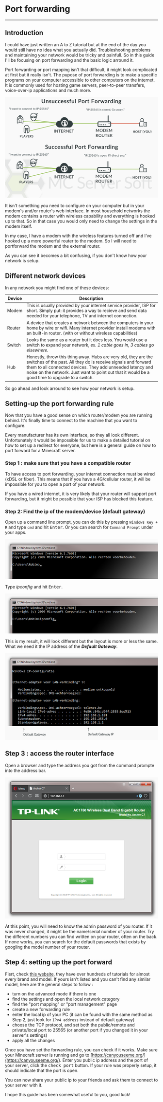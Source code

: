 # Port forwarding

---

## Introduction

I could have just written an A to Z tutorial but at the end of the day you would still have no idea what you actually did. Troubleshooting problems and maintaining your network would be tricky and painfull. So in this guide I'll be focusing on port forwarding and the basic logic arround it.

Port forwarding or port mapping isn't that difficult, it might look complicated at first but it really isn't. The pupose of port forwarding is to make a specific programs on your computer accessible to other computers on the internet. It is commonly used for hosting game servers, peer-to-peer transfers, voice-over-ip applications and much more.

![Overview of two networks. In the first one, port forwarding isn't setup correctly and fails, in the seconds everything works great](assets/screenshots/portforward_overview.png)

It isn't something you need to configure on your computer but in your modem's and/or router's web interface. In most household networks the modem contains a router with wireless capability and everything is hooked up to that. So in that case you would only need to change the settings in the modem itself.

In my case, I have a modem with the wireless features turned off and I've hooked up a more powerful router to the modem. So I will need to portforward the modem and the external router.

As you can see it becomes a bit confusing, if you don't know how your network is setup.

## Different network devices

In any network you might find one of these devices:

Device | Description
--- | ---
Modem | This is usually provided by your internet service provider, ISP for short. Simply put: it provides a way to recieve and send data needed for your telephone, TV and internet connection.
Router | A device that creates a network between the computers in your home by wire or wifi. Many internet provider install modems with an built-in router. (with or without wireless capabilities)
Switch | Looks the same as a router but it does less. You would use a switch to expand your network, *ex. 1 cable goes in, 3 cables go elsewhere.*
Hub | Honestly, throw this thing away. Hubs are very old, they are the switches of the past. All they do is receive signals and forward them to all connected devices. They add unneeded latency and noise on the network. Just want to point out that it would be a good time to upgrade to a switch.

So go ahead and look arround to see how your network is setup.

## Setting-up the port forwarding rule

Now that you have a good sense on which router/modem you are running behind. It's finally time to connect to the machine that you want to configure.

Every manufacturer has its own interface, so they all look different. Unfortunately it would be impossible for us to make a detailed tutorial on how to set up a redirect for everyone, but here is a general guide on how to port forward for a Minecraft server.

### Step 1 : make sure that you have a compatible router

To have access to port forwarding, your internet connection must be wired (xDSL or fiber). This means that if you have a 4G/cellular router, it will be impossible for you to open a port of your network.

If you have a wired internet, it is very likely that your router will support port forwarding, but it might be possible that your ISP has blocked this feature.

### Step 2: Find the ip of the modem/device (default gateway)

Open up a command line prompt, you can do this by pressing `Windows Key + R` and type `cmd` and hit <kbd>Enter</kbd>. Or you can search for `Command Prompt` under your apps.

![Partial screenshot of a cmd window](assets/screenshots/portforward_cmd.png)

Type <var>ipconfig</var> and hit <kbd>Enter</kbd>.

![Partial screenshot of a cmd window](assets/screenshots/portforward_cmd_ipconfig.png)

This is my result, it will look different but the layout is more or less the same. What we need it the IP address of the ***Default Gateway***.

![Partial screenshot of a cmd window](assets/screenshots/portforward_cmd_result.png)

## Step 3 : access the router interface

Open a browser and type the address you got from the command prompte into the address bar.

![Screenshot of the browser Opera with a login screen of the router](assets/screenshots/portforward_browser.png)

At this point, you will need to know the admin password of you router. 
If it was never changed, it might be the name/serial number of your router. Try the different numbers you can find written on your router, often on the back. If none works, you can search for the default passwords that exists by googling the model number of your router.

## Step 4: setting up the port forward

Fisrt, check [this website](https://portforward.com/router.htm), they have over hundreds of tutorials for almost every brand and model. If yours isn't listed and you can't find any similar model, here are the general steps to follow :
- turn on the advanced mode if there is one
- find the settings and open the local network category
- find the "port mapping" or "port management" page
- create a new forwarding rule
- enter the local ip of your PC (it can be found with the same method as Step 2, just look for `IPv4 address` instead of default gateway)
- choose the TCP protocol, and set both the public/remote and private/local port to 25565 (or another port if you changed it in your server's settings)
- apply all the changes

Once you have set the forwarding rule, you can check if it works. Make sure your Minecraft server is running and go to [https://canyouseeme.org/](https://canyouseeme.org/). Enter you public ip address and the port of your server, click the <kbd>check port</kbd> button. If your rule was properly setup, it should indicate that the port is open.

You can now share your public ip to your friends and ask them to connect to your server with it.

I hope this guide has been somewhat useful to you, good luck!
